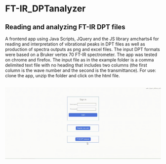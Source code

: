 # FT-IR_DPTanalyzer
## Reading and analyzing FT-IR DPT files
A frontend app using Java Scripts, JQuery and the JS library amcharts4 for reading and interpretation of vibrational peaks in DPT files as well as production of spectra outputs as png and excel files.
The input DPT formats were based on a Bruker vertex 70 FT-IR spectrometer.
The app was tested on chrome and firefox.
The input file as in the example folder is a comma delimited text file with no heading that includes two columns (the first column is the wave number and the second is the transmittance).
For use: clone the app, unzip the folder and click on the html file.
## 
![](https://github.com/amir1715/FT-IR_DPTanalyzer/blob/master/help/DPRanalyser_movie.gif)

